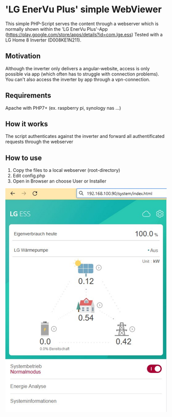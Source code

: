 # 'LG EnerVu Plus' simple WebViewer

This simple PHP-Script serves the content through a webserver which is normally shown within the 'LG EnerVu Plus'-App (https://play.google.com/store/apps/details?id=com.lge.ess)
Tested with a LG Home 8 Inverter (D008KE1N211).

## Motivation
Although the inverter only delivers a angular-website, access is only possible via app (which often has to struggle with connection problems). 
You can't also access the inverter by app through a vpn-connection. 

## Requirements
Apache with PHP7+ (ex. raspberry pi, synology nas ...)

## How it works
The script authenticates against the inverter and forward all authentificated requests through the webserver

## How to use
1. Copy the files to a local webserver (root-directory)
2. Edit config.php
3. Open in Browser an choose User or Installer

![Example](/images/screen1.jpg "Example")



